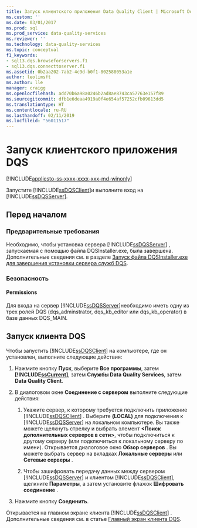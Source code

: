 ```yaml
---
title: Запуск клиентского приложения Data Quality Client | Microsoft Docs
ms.custom: ''
ms.date: 03/01/2017
ms.prod: sql
ms.prod_service: data-quality-services
ms.reviewer: ''
ms.technology: data-quality-services
ms.topic: conceptual
f1_keywords:
- sql13.dqs.browseforservers.f1
- sql13.dqs.connecttoserver.f1
ms.assetid: 0b2aa202-7ab2-4c9d-b0f1-802588053a1e
author: leolimsft
ms.author: lle
manager: craigg
ms.openlocfilehash: add70b6a98a0246b2ad8ae8743ca57763e157f89
ms.sourcegitcommit: dfb1e6deaa4919a0f4e654af57252cfb09613dd5
ms.translationtype: HT
ms.contentlocale: ru-RU
ms.lasthandoff: 02/11/2019
ms.locfileid: "56011517"
---
```

# <a name="run-the-data-quality-client-application"></a>Запуск клиентского приложения DQS

[!INCLUDE[appliesto-ss-xxxx-xxxx-xxx-md-winonly](../includes/appliesto-ss-xxxx-xxxx-xxx-md-winonly.md)]

  Запустите [!INCLUDE[ssDQSClient](../includes/ssdqsclient-md.md)]и выполните вход на [!INCLUDE[ssDQSServer](../includes/ssdqsserver-md.md)].  
  
##  <a name="BeforeYouBegin"></a> Перед началом  
  
###  <a name="Prerequisites"></a> Предварительные требования  
 Необходимо, чтобы установка сервера [!INCLUDE[ssDQSServer](../includes/ssdqsserver-md.md)] , запускаемая с помощью файла DQSInstaller.exe, была завершена. Дополнительные сведения см. в разделе [Запуск файла DQSInstaller.exe для завершения установки сервера служб DQS](../data-quality-services/install-windows/run-dqsinstaller-exe-to-complete-data-quality-server-installation.md).  
  
###  <a name="Security"></a> Безопасность  
  
####  <a name="Permissions"></a> Permissions  
 Для входа на сервер [!INCLUDE[ssDQSServer](../includes/ssdqsserver-md.md)]необходимо иметь одну из трех ролей DQS (dqs_adminstrator, dqs_kb_editor или dqs_kb_operator) в базе данных DQS_MAIN.  
  
##  <a name="Run"></a> Запуск клиента DQS  
 Чтобы запустить [!INCLUDE[ssDQSClient](../includes/ssdqsclient-md.md)] на компьютере, где он установлен, выполните следующие действия:  
  
1.  Нажмите кнопку **Пуск**, выберите **Все программы**, затем **[!INCLUDE[ssCurrent](../includes/sscurrent-md.md)]**, затем **Службы Data Quality Services**, затем **Data Quality Client**.  
  
2.  В диалоговом окне **Соединение с сервером** выполните следующие действия:  
  
    1.  Укажите сервер, к которому требуется подключить приложение [!INCLUDE[ssDQSClient](../includes/ssdqsclient-md.md)] . Выберите **(LOCAL)** для подключения к [!INCLUDE[ssDQSServer](../includes/ssdqsserver-md.md)] на локальном компьютере. Вы также можете щелкнуть стрелку и выбрать элемент **\<Поиск дополнительных серверов в сети>**, чтобы подключиться к другому серверу (или подключиться к локальному серверу по имени). Открывается диалоговое окно **Обзор серверов** . Вы можете выбрать сервер на вкладках **Локальные серверы** или **Сетевые серверы** .  
  
    2.  Чтобы зашифровать передачу данных между сервером [!INCLUDE[ssDQSServer](../includes/ssdqsserver-md.md)] и клиентом [!INCLUDE[ssDQSClient](../includes/ssdqsclient-md.md)], щелкните **Параметры**, а затем установите флажок **Шифровать соединение** .  
  
3.  Нажмите кнопку **Соединить**.  
  
 Открывается на главном экране клиента [!INCLUDE[ssDQSClient](../includes/ssdqsclient-md.md)] . Дополнительные сведения см. в статье [Главный экран клиента DQS](../data-quality-services/data-quality-client-home-screen.md).  
  
  
